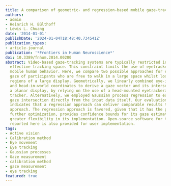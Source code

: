 ```yaml
---
title: A comparison of geometric- and regression-based mobile gaze-tracking
authors:
- admin
- Heinrich H. Bülthoff
- Lewis L. Chuang
date: '2014-01-01'
publishDate: '2024-01-04T18:48:40.734541Z'
publication_types:
- article-journal
publication: '*Frontiers in Human Neuroscience*'
doi: 10.3389/fnhum.2014.00200
abstract: Video-based gaze-tracking systems are typically restricted in terms of their
  effective tracking space. This constraint limits the use of eyetrackers in studying
  mobile human behavior. Here, we compare two possible approaches for estimating the
  gaze of participants who are free to walk in a large space whilst looking at different
  regions of a large display. Geometrically, we linearly combined eye-in-head rotations
  and head-in-world coordinates to derive a gaze vector and its intersection with
  a planar display, by relying on the use of a head-mounted eyetrackerand body-motion
  tracker. Alternatively, we employed Gaussian process regression to estimate the
  gaze intersection directly from the input data itself. Our evaluation of both methods
  indicates that a regression approach can deliver comparable results to a geometric
  approach. The regression approach is favored, given that it has the potential for
  further optimization, provides confidence bounds for its gaze estimates and offers
  greater flexibility in its implementation. Open-source software for the methods
  reported here is also provided for user implementation. 
tags:
- Active vision
- Calibration method
- Eye movement
- Eye tracking
- Gaussian processes
- Gaze measurement
- calibration method
- gaze measurement
- eye tracking
featured: true
---
```

